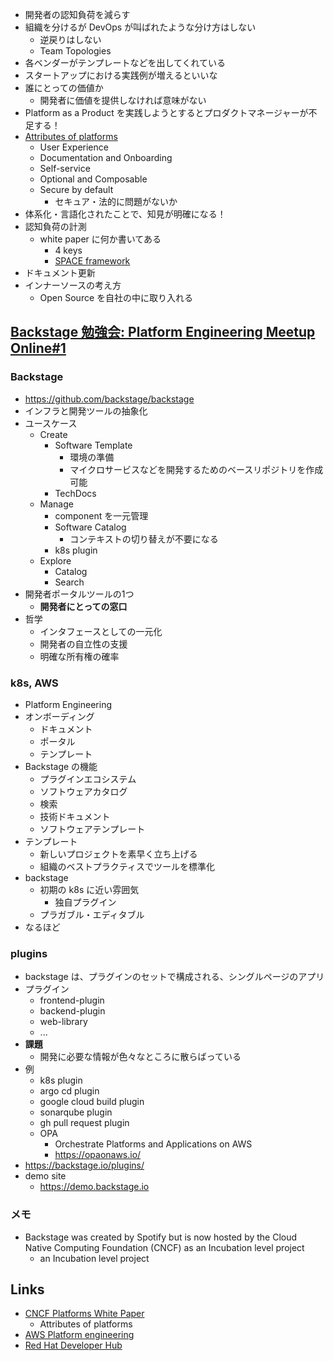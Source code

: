 - 開発者の認知負荷を減らす
- 組織を分けるが DevOps が叫ばれたような分け方はしない
  - 逆戻りはしない
  - Team Topologies
- 各ベンダーがテンプレートなどを出してくれている
- スタートアップにおける実践例が増えるといいな
- 誰にとっての価値か
  - 開発者に価値を提供しなければ意味がない
- Platform as a Product を実践しようとするとプロダクトマネージャーが不足する！
- [Attributes of platforms](https://tag-app-delivery.cncf.io/whitepapers/platforms/#attributes-of-platforms)
  - User Experience
  - Documentation and Onboarding
  - Self-service
  - Optional and Composable
  - Secure by default
    - セキュア・法的に問題がないか
- 体系化・言語化されたことで、知見が明確になる！
- 認知負荷の計測
  - white paper に何か書いてある
    - 4 keys
    - [SPACE framework](https://queue.acm.org/detail.cfm?id=3454124)
- ドキュメント更新
- インナーソースの考え方
  - Open Source を自社の中に取り入れる

## [Backstage 勉強会: Platform Engineering Meetup Online#1](https://www.youtube.com/watch?v=koMsUFOar88&ab_channel=PlatformEngineeringMeetup)

### Backstage

- https://github.com/backstage/backstage
- インフラと開発ツールの抽象化
- ユースケース
  - Create
    - Software Template
      - 環境の準備
      - マイクロサービスなどを開発するためのベースリポジトリを作成可能
    - TechDocs
  - Manage
    - component を一元管理
    - Software Catalog
      - コンテキストの切り替えが不要になる
    - k8s plugin
  - Explore
    - Catalog
    - Search
- 開発者ポータルツールの1つ
  - **開発者にとっての窓口**
- 哲学
  - インタフェースとしての一元化
  - 開発者の自立性の支援
  - 明確な所有権の確率

### k8s, AWS

- Platform Engineering
- オンボーディング
  - ドキュメント
  - ポータル
  - テンプレート
- Backstage の機能
  - プラグインエコシステム
  - ソフトウェアカタログ
  - 検索
  - 技術ドキュメント
  - ソフトウェアテンプレート
- テンプレート
  - 新しいプロジェクトを素早く立ち上げる
  - 組織のベストプラクティスでツールを標準化
- backstage
  - 初期の k8s に近い雰囲気
    - 独自プラグイン
  - プラガブル・エディタブル
- なるほど

### plugins

- backstage は、プラグインのセットで構成される、シングルページのアプリ
- プラグイン
  - frontend-plugin
  - backend-plugin
  - web-library
  - ...
- **課題**
  - 開発に必要な情報が色々なところに散らばっている
- 例
  - k8s plugin
  - argo cd plugin
  - google cloud build plugin
  - sonarqube plugin
  - gh pull request plugin
  - OPA
    - Orchestrate Platforms and Applications on AWS
    - https://opaonaws.io/
- https://backstage.io/plugins/
- demo site
  - https://demo.backstage.io

### メモ

- Backstage was created by Spotify but is now hosted by the Cloud Native Computing Foundation (CNCF) as an Incubation level project
  - an Incubation level project

## Links

- [CNCF Platforms White Paper](https://tag-app-delivery.cncf.io/whitepapers/platforms/)
  - Attributes of platforms
- [AWS Platform engineering](https://docs.aws.amazon.com/prescriptive-guidance/latest/aws-caf-platform-perspective/platform-eng.html)
- [Red Hat Developer Hub](https://www.redhat.com/ja/about/press-releases/red-hat-unveils-red-hat-developer-hub-help-fuel-developer-productivity)

